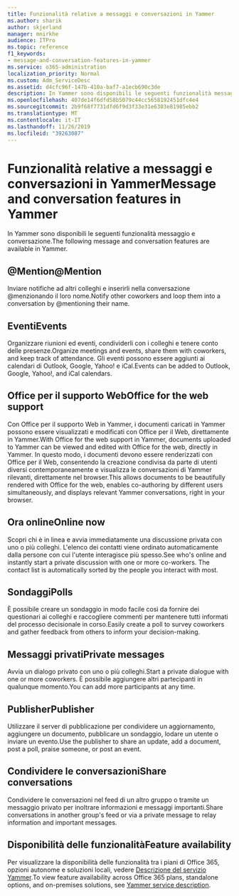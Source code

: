 ```yaml
---
title: Funzionalità relative a messaggi e conversazioni in Yammer
ms.author: sharik
author: skjerland
manager: mnirkhe
audience: ITPro
ms.topic: reference
f1_keywords:
- message-and-conversation-features-in-yammer
ms.service: o365-administration
localization_priority: Normal
ms.custom: Adm_ServiceDesc
ms.assetid: d4cfc96f-147b-410a-baf7-a1ecb690c3de
description: In Yammer sono disponibili le seguenti funzionalità messaggio e conversazione.
ms.openlocfilehash: 407de14f6dfd58b5079c44cc5658192451dfc4e4
ms.sourcegitcommit: 2b9f68f7731dfd6f9d3f33e31e6303e81985ebb2
ms.translationtype: MT
ms.contentlocale: it-IT
ms.lasthandoff: 11/26/2019
ms.locfileid: "39263087"
---
```

# <a name="message-and-conversation-features-in-yammer"></a><span data-ttu-id="8b6da-103">Funzionalità relative a messaggi e conversazioni in Yammer</span><span class="sxs-lookup"><span data-stu-id="8b6da-103">Message and conversation features in Yammer</span></span>

<span data-ttu-id="8b6da-104">In Yammer sono disponibili le seguenti funzionalità messaggio e conversazione.</span><span class="sxs-lookup"><span data-stu-id="8b6da-104">The following message and conversation features are available in Yammer.</span></span>
  
## <a name="mention"></a><span data-ttu-id="8b6da-105">@Mention</span><span class="sxs-lookup"><span data-stu-id="8b6da-105">@Mention</span></span>

<span data-ttu-id="8b6da-106">Inviare notifiche ad altri colleghi e inserirli nella conversazione @menzionando il loro nome.</span><span class="sxs-lookup"><span data-stu-id="8b6da-106">Notify other coworkers and loop them into a conversation by @mentioning their name.</span></span>

## <a name="events"></a><span data-ttu-id="8b6da-107">Eventi</span><span class="sxs-lookup"><span data-stu-id="8b6da-107">Events</span></span>

<span data-ttu-id="8b6da-108">Organizzare riunioni ed eventi, condividerli con i colleghi e tenere conto delle presenze.</span><span class="sxs-lookup"><span data-stu-id="8b6da-108">Organize meetings and events, share them with coworkers, and keep track of attendance.</span></span> <span data-ttu-id="8b6da-109">Gli eventi possono essere aggiunti ai calendari di Outlook, Google, Yahoo! e iCal.</span><span class="sxs-lookup"><span data-stu-id="8b6da-109">Events can be added to Outlook, Google, Yahoo!, and iCal calendars.</span></span>
  
## <a name="office-for-the-web-support"></a><span data-ttu-id="8b6da-110">Office per il supporto Web</span><span class="sxs-lookup"><span data-stu-id="8b6da-110">Office for the web support</span></span>

<span data-ttu-id="8b6da-111">Con Office per il supporto Web in Yammer, i documenti caricati in Yammer possono essere visualizzati e modificati con Office per il Web, direttamente in Yammer.</span><span class="sxs-lookup"><span data-stu-id="8b6da-111">With Office for the web support in Yammer, documents uploaded to Yammer can be viewed and edited with Office for the web, directly in Yammer.</span></span> <span data-ttu-id="8b6da-112">In questo modo, i documenti devono essere renderizzati con Office per il Web, consentendo la creazione condivisa da parte di utenti diversi contemporaneamente e visualizza le conversazioni di Yammer rilevanti, direttamente nel browser.</span><span class="sxs-lookup"><span data-stu-id="8b6da-112">This allows documents to be beautifully rendered with Office for the web, enables co-authoring by different users simultaneously, and displays relevant Yammer conversations, right in your browser.</span></span>

## <a name="online-now"></a><span data-ttu-id="8b6da-113">Ora online</span><span class="sxs-lookup"><span data-stu-id="8b6da-113">Online now</span></span>

<span data-ttu-id="8b6da-p103">Scopri chi è in linea e avvia immediatamente una discussione privata con uno o più colleghi. L'elenco dei contatti viene ordinato automaticamente dalla persone con cui l'utente interagisce più spesso.</span><span class="sxs-lookup"><span data-stu-id="8b6da-p103">See who's online and instantly start a private discussion with one or more co-workers. The contact list is automatically sorted by the people you interact with most.</span></span>

## <a name="polls"></a><span data-ttu-id="8b6da-116">Sondaggi</span><span class="sxs-lookup"><span data-stu-id="8b6da-116">Polls</span></span>

<span data-ttu-id="8b6da-117">È possibile creare un sondaggio in modo facile così da fornire dei questionari ai colleghi e raccogliere commenti per mantenere tutti informati del processo decisionale in corso.</span><span class="sxs-lookup"><span data-stu-id="8b6da-117">Easily create a poll to survey coworkers and gather feedback from others to inform your decision-making.</span></span>
  
## <a name="private-messages"></a><span data-ttu-id="8b6da-118">Messaggi privati</span><span class="sxs-lookup"><span data-stu-id="8b6da-118">Private messages</span></span>

<span data-ttu-id="8b6da-119">Avvia un dialogo privato con uno o più colleghi.</span><span class="sxs-lookup"><span data-stu-id="8b6da-119">Start a private dialogue with one or more coworkers.</span></span> <span data-ttu-id="8b6da-120">È possibile aggiungere altri partecipanti in qualunque momento.</span><span class="sxs-lookup"><span data-stu-id="8b6da-120">You can add more participants at any time.</span></span>

## <a name="publisher"></a><span data-ttu-id="8b6da-121">Publisher</span><span class="sxs-lookup"><span data-stu-id="8b6da-121">Publisher</span></span>

<span data-ttu-id="8b6da-122">Utilizzare il server di pubblicazione per condividere un aggiornamento, aggiungere un documento, pubblicare un sondaggio, lodare un utente o inviare un evento.</span><span class="sxs-lookup"><span data-stu-id="8b6da-122">Use the publisher to share an update, add a document, post a poll, praise someone, or post an event.</span></span>
    
## <a name="share-conversations"></a><span data-ttu-id="8b6da-123">Condividere le conversazioni</span><span class="sxs-lookup"><span data-stu-id="8b6da-123">Share conversations</span></span>

<span data-ttu-id="8b6da-124">Condividere le conversazioni nel feed di un altro gruppo o tramite un messaggio privato per inoltrare informazioni e messaggi importanti.</span><span class="sxs-lookup"><span data-stu-id="8b6da-124">Share conversations in another group's feed or via a private message to relay information and important messages.</span></span>
  
## <a name="feature-availability"></a><span data-ttu-id="8b6da-125">Disponibilità delle funzionalità</span><span class="sxs-lookup"><span data-stu-id="8b6da-125">Feature availability</span></span>

<span data-ttu-id="8b6da-126">Per visualizzare la disponibilità delle funzionalità tra i piani di Office 365, opzioni autonome e soluzioni locali, vedere [Descrizione del servizio Yammer](yammer-service-description.md).</span><span class="sxs-lookup"><span data-stu-id="8b6da-126">To view feature availability across Office 365 plans, standalone options, and on-premises solutions, see [Yammer service description](yammer-service-description.md).</span></span>
  